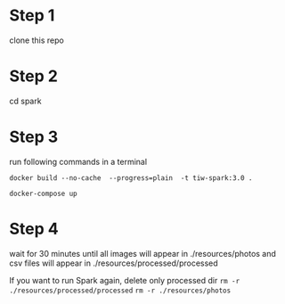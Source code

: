 # Step 1

clone this repo

# Step 2

cd spark

# Step 3

run following commands in a terminal

`docker build --no-cache  --progress=plain  -t tiw-spark:3.0 .`

`docker-compose up`

# Step 4

wait for 30 minutes until all images will appear in ./resources/photos
and csv files will appear in ./resources/processed/processed

If you want to run Spark again, delete only processed dir
`rm -r ./resources/processed/processed`
`rm -r ./resources/photos`
